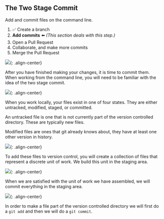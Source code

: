 ## The Two Stage Commit

Add and commit files on the command line.

1. :white_check_mark: Create a branch
1. **Add commits** :arrow_left: _(This section deals with this step.)_
1. Open a Pull Request
1. Collaborate, and make more commits
1. Merge the Pull Request

![](/on-demand/images/two-stage-commit-a.jpg){: .align-center}

After you have finished making your changes, it is time to commit them. When working from the command line, you will need to be familiar with the idea of the two stage commit.

![](/on-demand/images/two-stage-commit-b.jpg){: .align-center}

When you work locally, your files exist in one of four states. They are either untracked, modified, staged, or committed.

An untracked file is one that is not currently part of the version controlled directory. These are typically new files.

Modified files are ones that git already knows about, they have at least one other version in history.

![](/on-demand/images/two-stage-commit-c.jpg){: .align-center}

To add these files to version control, you will create a collection of files that represent a discrete unit of work. We build this unit in the staging area.

![](/on-demand/images/two-stage-commit-d.jpg){: .align-center}

When we are satisfied with the unit of work we have assembled, we will commit everything in the staging area.

![](/on-demand/images/two-stage-commit-e.jpg){: .align-center}

In order to make a file part of the version controlled directory we will first do a `git add` and then we will do a `git commit`.
